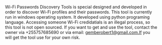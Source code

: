 Wi-Fi Passwords Discovery Tools is special designed and developed in order to discover Wi-Fi profiles and their passwords. This tool is currently run in windows operating system. It developed using python programing language. Accessing someone Wi-Fi credidatials is an illegal process, so this tool is not open sourced. If you want to get and use the tool, contact the owner via +255757685690 or via email: gemberobert1@gmail.com.If you will get the tool use for your own risk.
